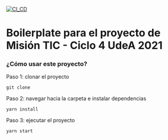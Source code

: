 [![CI_CD](https://github.com/Ciclo-4-Mision-TIC-UdeA/gestion-proyectos-front/actions/workflows/ci_cd.yml/badge.svg)](https://github.com/Ciclo-4-Mision-TIC-UdeA/gestion-proyectos-front/actions/workflows/ci_cd.yml)


# Boilerplate para el proyecto de Misión TIC - Ciclo 4 UdeA 2021

### ¿Cómo usar este proyecto?

Paso 1: clonar el proyecto

`git clone `

Paso 2: navegar hacia la carpeta e instalar dependencias

`yarn install`

Paso 3: ejecutar el proyecto

`yarn start`

